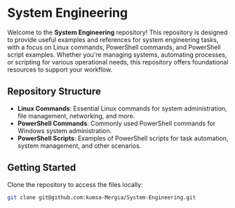 # System Engineering

Welcome to the **System Engineering** repository! This repository is designed to provide useful examples and references for system engineering tasks, with a focus on Linux commands, PowerShell commands, and PowerShell script examples. Whether you're managing systems, automating processes, or scripting for various operational needs, this repository offers foundational resources to support your workflow.

## Repository Structure

- **Linux Commands**: Essential Linux commands for system administration, file management, networking, and more.
- **PowerShell Commands**: Commonly used PowerShell commands for Windows system administration.
- **PowerShell Scripts**: Examples of PowerShell scripts for task automation, system management, and other scenarios.

## Getting Started

Clone the repository to access the files locally:

```bash
git clone git@github.com:kumsa-Mergia/System-Engineering.git
